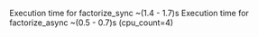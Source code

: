 Execution time for factorize_sync ~(1.4 - 1.7)s
Execution time for factorize_async ~(0.5 - 0.7)s (cpu_count=4)